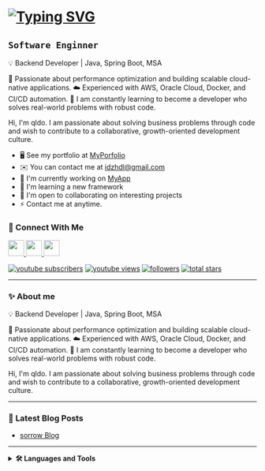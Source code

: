 [![Typing SVG](https://readme-typing-svg.demolab.com?font=Fira+Code&size=30&pause=1000&color=741280&random=false&width=435&lines=sorrow)](https://git.io/typing-svg)
==============================================================================================================================

**`Software Enginner`**
-----------------

💡 Backend Developer | Java, Spring Boot, MSA

🚀 Passionate about performance optimization and building scalable cloud-native applications.
☁️ Experienced with AWS, Oracle Cloud, Docker, and CI/CD automation.
🌱 I am constantly learning to become a developer who solves real-world problems with robust code.

Hi, I'm qldo. I am passionate about solving business problems through code and wish to contribute to a collaborative, growth-oriented development culture.

* 🖥️  See my portfolio at [MyPorfolio](http://qldo.github.io)
* ✉️  You can contact me at [idzhdl@gmail.com](mailto:idzhdl@gmail.com)
* 🚀  I'm currently working on [MyApp](http://qldo.github.io)
* 🧠  I'm learning a new framework
* 🤝  I'm open to collaborating on interesting projects
* ⚡  Contact me at anytime.

### 🔗 Connect With Me

<p align="left">
    <a href="https://www.github.com/qldo" target="_blank" rel="noreferrer"> <picture> <source media="(prefers-color-scheme: dark)" srcset="https://raw.githubusercontent.com/danielcranney/readme-generator/main/public/icons/socials/github-dark.svg" /> <source media="(prefers-color-scheme: light)" srcset="https://raw.githubusercontent.com/danielcranney/readme-generator/main/public/icons/socials/github.svg" /> <img src="https://raw.githubusercontent.com/danielcranney/readme-generator/main/public/icons/socials/github.svg" width="32" height="32" /> </picture> </a>
    <a href="https://www.x.com/_qldo" target="_blank" rel="noreferrer"> <picture> <source media="(prefers-color-scheme: dark)" srcset="https://raw.githubusercontent.com/danielcranney/readme-generator/main/public/icons/socials/twitter-dark.svg" /> <source media="(prefers-color-scheme: light)" srcset="https://raw.githubusercontent.com/danielcranney/readme-generator/main/public/icons/socials/twitter.svg" /> <img src="https://raw.githubusercontent.com/danielcranney/readme-generator/main/public/icons/socials/twitter.svg" width="32" height="32" /> </picture> </a>
    <a href="https://www.youtube.com/@ql-do" target="_blank" rel="noreferrer"> <picture> <source media="(prefers-color-scheme: dark)" srcset="https://raw.githubusercontent.com/danielcranney/readme-generator/main/public/icons/socials/youtube.svg" /> <source media="(prefers-color-scheme: light)" srcset="https://raw.githubusercontent.com/danielcranney/readme-generator/main/public/icons/socials/youtube.svg" /> <img src="https://raw.githubusercontent.com/danielcranney/readme-generator/main/public/icons/socials/youtube.svg" width="32" height="32" /> </picture> </a>
</p>

<p>
  <a href="https://www.youtube.com/@ql-do?sub_confirmation=1">
    <img alt="youtube subscribers" title="Subscribe to my YouTube channel" src="https://custom-icon-badges.demolab.com/youtube/channel/subscribers/UCcDvJJBiUbqKjdezkLkjtyQ?color=%23E05D44&label=SUBSCRIBE&logo=video&logoColor=white&style=for-the-badge&labelColor=CE4630"/></a>
  <a href="https://www.youtube.com/@ql-do">
    <img alt="youtube views" title="YouTube views" src="https://custom-icon-badges.demolab.com/youtube/channel/views/UCcDvJJBiUbqKjdezkLkjtyQ?color=%23E1AD0E&logo=eye&logoColor=white&style=for-the-badge&labelColor=C79600"/></a>
  <a href="https://github.com/qldo?tab=followers">
    <img alt="followers" title="Follow me on Github" src="https://custom-icon-badges.demolab.com/github/followers/IgorWnek?color=236ad3&labelColor=1155ba&style=for-the-badge&logo=person-add&label=Follow&logoColor=white"/></a>
  <a href="https://github.com/qldo?tab=repositories&sort=stargazers">
    <img alt="total stars" title="Total stars on GitHub" src="https://custom-icon-badges.demolab.com/github/stars/IgorWnek?color=55960c&style=for-the-badge&labelColor=488207&logo=star"/></a>
</p>

---

### ✨ About me

💡 Backend Developer | Java, Spring Boot, MSA

🚀 Passionate about performance optimization and building scalable cloud-native applications.
☁️ Experienced with AWS, Oracle Cloud, Docker, and CI/CD automation.
🌱 I am constantly learning to become a developer who solves real-world problems with robust code.

Hi, I'm qldo. I am passionate about solving business problems through code and wish to contribute to a collaborative, growth-oriented development culture.

---

### 📗 Latest Blog Posts

<!-- BLOG-POSTS:START -->
- [sorrow Blog](https://qldo.github.io)
<!-- BLOG-POSTS:END -->

---


<details>
    <summary><b>🛠️ Languages and Tools</b></summary>
    <br />
    <p align="left">
        <a href="https://developer.mozilla.org/en-US/docs/Web/JavaScript" target="_blank" rel="noreferrer"><img src="https://raw.githubusercontent.com/danielcranney/readme-generator/main/public/icons/skills/javascript-colored.svg" width="36" height="36" alt="JavaScript" /></a>
        <a href="https://developer.mozilla.org/en-US/docs/Glossary/HTML5" target="_blank" rel="noreferrer"><img src="https://raw.githubusercontent.com/danielcranney/readme-generator/main/public/icons/skills/html5-colored.svg" width="36" height="36" alt="HTML5" /></a>
        <a href="https://www.w3.org/TR/CSS/#css" target="_blank" rel="noreferrer"><img src="https://raw.githubusercontent.com/danielcranney/readme-generator/main/public/icons/skills/css3-colored.svg" width="36" height="36" alt="CSS3" /></a>
        <a href="https://nodejs.org/en/" target="_blank" rel="noreferrer"><img src="https://raw.githubusercontent.com/danielcranney/readme-generator/main/public/icons/skills/nodejs-colored.svg" width="36" height="36" alt="NodeJS" /></a>
        <a href="https://www.mysql.com/" target="_blank" rel="noreferrer"><img src="https://raw.githubusercontent.com/danielcranney/readme-generator/main/public/icons/skills/mysql-colored.svg" width="36" height="36" alt="MySQL" /></a>
        <a href="https://aws.amazon.com" target="_blank" rel="noreferrer"><img src="https://raw.githubusercontent.com/danielcranney/readme-generator/main/public/icons/skills/aws-colored.svg" width="36" height="36" alt="Amazon Web Services" /></a>
        <a href="https://www.docker.com/" target="_blank" rel="noreferrer"><img src="https://raw.githubusercontent.com/danielcranney/readme-generator/main/public/icons/skills/docker-colored.svg" width="36" height="36" alt="Docker" /></a>
    </p>
</details>
